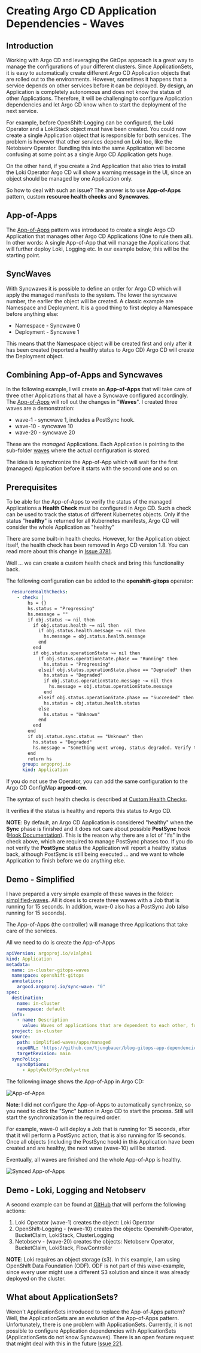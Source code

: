 # Creating Argo CD Application Dependencies - Waves

## Introduction

Working with Argo CD and leveraging the GitOps approach is a great way to manage the configurations of your different clusters.
Since ApplicationSets, it is easy to automatically create different Argo CD Application objects that are rolled out to the environments. However, sometimes it happens that 
a service depends on other services before it can be deployed. By design, an Application is completely autonomous and does not know the status of other Applications. Therefore, it will be challenging to configure Application dependencies and let Argo CD know when to start the deployment of the next service. 

For example, before OpenShift-Logging can be configured, the Loki Operator and a LokiStack object must have been created. You could now create a single Application object that
is responsible for both services. The problem is however that other services depend on Loki too, like the Netobserv Operator. Bundling this into the same Application will become confusing at some point as a single Argo CD Application gets huge. 

On the other hand, if you create a 2nd Application that also tries to install the Loki Operator Argo CD will show a warning message in the UI, since an object should be managed by one Application only. 

So how to deal with such an issue? The answer is to use **App-of-Apps** pattern, custom **resource health checks** and **Syncwaves**. 

## App-of-Apps
The [App-of-Apps](https://argo-cd.readthedocs.io/en/stable/operator-manual/cluster-bootstrapping/) pattern was introduced to create a single Argo CD Application that manages other Argo CD Applications (One to rule them all). In other words: A single App-of-App that will manage the Applications that will further deploy Loki, Logging etc. In our example below, this will be the starting point.

## SyncWaves
With Syncwaves it is possible to define an order for Argo CD which will apply the managed manifests to the system. The lower the syncwave number, the earlier the object will be created. A classic example are Namespace and Deployment. It is a good thing to first deploy a Namespace before anything else:

- Namespace - Syncwave 0 
- Deployment - Syncwave 1 

This means that the Namespace object will be created first and only after it has been created (reported a healthy status to Argo CD) Argo CD will create the Deployment object. 

## Combining App-of-Apps and Syncwaves
In the following example, I will create an **App-of-Apps** that will take care of three other Applications that all have a Syncwave configured accordingly. The [App-of-Apps](https://github.com/tjungbauer/blog-gitops-app-dependencies/blob/main/simplified-waves/apps/controller/apps-of-apps.yaml) will roll out the changes in "**Waves**". I created three waves are a demonstration:

- wave-1 - syncwave 1, includes a PostSync hook.
- wave-10 - syncwave 10
- wave-20 - syncwave 20

These are the *managed* Applications. Each Application is pointing to the sub-folder [waves](https://github.com/tjungbauer/blog-gitops-app-dependencies/tree/main/simplified-waves/waves) where the actual configuration is stored.

The idea is to synchronize the App-of-App which will wait for the first (managed) Application before it starts with the second one and so on.

## Prerequisites
To be able for the App-of-Apps to verify the status of the managed Applications a **Health Check** must be configured in Argo CD. Such a check can be used to track the status of different Kubernetes objects. Only if the status "**healthy**" is returned for all Kubernetes manifests, Argo CD will consider the whole Application as "healthy"

There are some built-in health checks. However, for the Application object itself, the health check has been removed in Argo CD version 1.8. You can read more about this change in [Issue 3781](https://github.com/argoproj/argo-cd/issues/3781).

Well ... we can create a custom health check and bring this functionality back. 

The following configuration can be added to the **openshift-gitops** operator:

```yaml
  resourceHealthChecks:
    - check: |
        hs = {}
        hs.status = "Progressing"
        hs.message = ""
        if obj.status ~= nil then
          if obj.status.health ~= nil then
            if obj.status.health.message ~= nil then
              hs.message = obj.status.health.message
            end
          end
          if obj.status.operationState ~= nil then
            if obj.status.operationState.phase == "Running" then 
              hs.status = "Progressing"
            elseif obj.status.operationState.phase == "Degraded" then
              hs.status = "Degraded"
              if obj.status.operationState.message ~= nil then
                hs.message = obj.status.operationState.message
              end
            elseif obj.status.operationState.phase == "Succeeded" then
              hs.status = obj.status.health.status
            else
              hs.status = "Unknown"
            end
          end
        end
        if obj.status.sync.status == "Unknown" then
          hs.status = "Degraded"
          hs.message = "Something went wrong, status degraded. Verify the Argo CD Application"
        end
        return hs
      group: argoproj.io
      kind: Application
```

If you do not use the Operator, you can add the same configuration to the Argo CD ConfigMap **argocd-cm**.

The syntax of such health checks is described at [Custom Health Checks](]https://argo-cd.readthedocs.io/en/stable/operator-manual/health/#argocd-app).

It verifies if the status is healthy and reports this status to Argo CD.

**NOTE**: By default, an Argo CD Application is considered "healthy" when the **Sync** phase is finished and it does not care about possible **PostSync** hook ([Hook Documentation](https://argo-cd.readthedocs.io/en/stable/user-guide/resource_hooks/)). This is the reason why there are a lot of "ifs" in the check above, which are required to manage PostSync phases too. If you do not verify the **PostSync** status the Application will report a healthy status back, although PostSync is still being executed ... and we want to whole Application to finish before we do anything else.


## Demo - Simplified
I have prepared a very simple example of these waves in the folder: [simplified-waves](https://github.com/tjungbauer/blog-gitops-app-dependencies/tree/main/simplified-waves). 
All it does is to create three waves with a Job that is running for 15 seconds. In addition, wave-0 also has a PostSync Job (also running for 15 seconds).

The App-of-Apps (the controller) will manage three Applications that take care of the services.

All we need to do is create the App-of-Apps

```yaml
apiVersion: argoproj.io/v1alpha1
kind: Application
metadata:
  name: in-cluster-gitops-waves
  namespace: openshift-gitops
  annotations:
    argocd.argoproj.io/sync-wave: "0"
spec:
  destination:
    name: in-cluster
    namespace: default
  info:
    - name: Description
      value: Waves of applications that are dependent to each other, for example Loki, openshift-logging or NetObserv Operator
  project: in-cluster
  source:
    path: simplified-waves/apps/managed
    repoURL: 'https://github.com/tjungbauer/blog-gitops-app-dependencies'
    targetRevision: main
  syncPolicy:
    syncOptions:
      - ApplyOutOfSyncOnly=true
```

The following image shows the App-of-App in Argo CD:

![App-of-Apps](images/app-of-apps.png)

**Note**: I did not configure the App-of-Apps to automatically synchronize, so you need to click the "Sync" button in Argo CD to start the process. Still will start the synchronization in the required order. 

For example, wave-0 will deploy a Job that is running for 15 seconds, after that it will perform a PostSync action, that is also running for 15 seconds. 
Once all objects (including the PostSync hook) in this Application have been created and are healthy, the next wave (wave-10) will be started.

Eventually, all waves are finished and the whole App-of-App is healthy. 

![Synced App-of-Apps](images/app-of-apps-synced.png)

## Demo - Loki, Logging and Netobserv
A second example can be found at [GitHub](https://github.com/tjungbauer/blog-gitops-app-dependencies/tree/main/gitops-waves) that will perform the following actions:

1. Loki Operator (wave-1) creates the object: Loki Operator
2. OpenShift-Logging - (wave-10) creates the objects: Openshift-Operator, BucketClaim, LokiStack, ClusterLogging
3. Netobserv - (wave-20) creates the objects: Netobserv Operator, BucketClaim, LokiStack, FlowController

**NOTE**: Loki requires an object storage (s3). In this example, I am using OpenShift Data Foundation (ODF). ODF is not part of this wave-example, since every user might use a different S3 solution and since it was already deployed on the cluster. 


## What about ApplicationSets?
Weren't ApplicationSets introduced to replace the App-of-Apps pattern? Well, the ApplicationSets are an evolution of the App-of-Apps pattern. Unfortunately, there is one problem with ApplicationSets. Currently, it is not possible to configure Application dependencies with ApplicationSets (ApplicationSets do not know Syncwaves). There is an open feature request that might deal with this in the future [Issue 221](https://github.com/argoproj/applicationset/issues/221).

